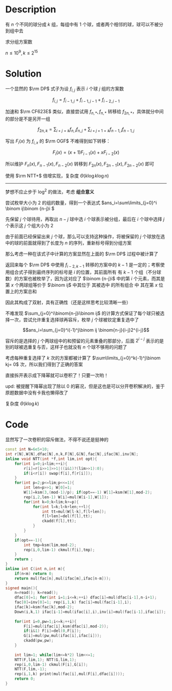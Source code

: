 # Description

有 $n$ 个不同的球分成 $k$ 组，每组中有 $1$ 个球，或者两个相邻的球，球可以不被分到组中去

求分组方案数

$n\le 10^9,k\le 2^{15}$

# Solution

一个显然的 $\rm DP$ 式子为设 $f_{i,j}$ 表示 $i$ 个球 $j$ 组的方案数

$$f_{i,j}=f_{i-1,j}+f_{i-1,j-1}+f_{i-2,j-1}$$

加速和 $\rm CF623E$ 类似，直接尝试用 $f_{n,*},f_{n,*}$ 转移给 $f_{2n,*}$，具体就分中间的部分是不是另开一组

$$f_{2n,k}=\sum_{i+j=k}f_{n,i}f_{n,j}+\sum_{i+j+1=k}f_{n-1,i}f_{n-1,j}$$

写出 $F_i(x)$ 为 $f_{i,x}$ 的 $\rm OGF$ 不难得到如下转移：

$$F_i(x)=(x+1)F_{i-1}(x)+xF_{i-2}(x)$$

所以维护 $F_{n}(x),F_{n-1}(x),F_{n-2}(x)$ 转移到 $F_{2n}(x),F_{2n-1}(x),F_{2n-2}(x)$ 即可

使用 $\rm NTT+$ 倍增实现，复杂度 $\Theta(k\log k \log n)$

---

梦想不应止步于 $\log^2$ 的做法，考虑 **组合意义**

尝试枚举大小为 $2$ 的组的数量，得到一个表达式 $ans_i=\sum\limits_{j=0}^i \binom ij\binom {n-j}i $

先保留 $j$ 个球待用，再取出 $n-j$ 球中选 $i$ 个球表示被分组，最后在 $i$ 个球中选择 $j$ 个表示这 $j$ 个组大小为 $2$

由于前面已经保留出来 $j$ 个球，那么可以支持这种操作，将被保留的 $j$ 个球放在选中的球的前面就得到了长度为 $n$ 的序列，重新标号得到分组方案

那么考虑一种在该式子中计算的方案显然在上面的 $\rm DP$ 过程中被计算了

返回来每个 $\rm DP$ 中使用 $f_{i-2,k-1}$ 转移的方案中的 $k-1$ 是一定的；考察使用组合式子得到最终序列的标号是 $i$ 的位置，其前面所有 有 $k-1$ 个组（不分球数）的方案也被枚举了，因为这对应了 $\binom {n-j}i$ 中的第 $i$ 个元素，而其是第 $x$ 个两球组等价于 $\binom ij$ 中其位于 其被选中 的所有组合 中 其在第 $x$ 位置上的方案总和

因此其构成了双射，具有正确性（还是这样思考比较清晰一些）

不难发现 $\sum_{j=0}^i\binom{n-j}i\binom ij$ 的计算方式保证了每个球只被选择一次，尝试允许重复选择球再容斥，枚举 $j$ 个球被钦定重复选中了

$$ans_i=\sum_{j=0}^i(-1)^j\binom ij \binom{n-j}{i-j}2^{i-j}$$

容斥的是选择的 $j$ 个两球组中的和预留的元素重叠的那部分，后面 $2^{i-j}$ 表示的是别的球被选重复与否，这样子也就没有 $n$ 个球不够用的问题了

考虑每种重复选择了 $k$ 次的方案都被计算了 $\sum\limits_{j=0}^k(-1)^j\binom kj= 0$ 次，所以我们得到了正确的答案

直接拆开表示成下降幂就可以卷积了！只要一次哟！

upd: 被提醒下降幂出现了除以 $0$ 的窘况，但是这也是可以分开卷积解决的，鉴于原题数据中没有卡我也懒得改了

复杂度 $\Theta(k\log k)$

# Code

显然写了一次卷积的容斥做法，不得不说还是挺神的

```cpp
const int N=6e5+10;
int r[N],W[N],dfac[N],n,k,F[N],G[N],fac[N],ifac[N],inv[N];
inline void NTT(int *f,int lim,int opt){
    for(int i=0;i<lim;++i){
        r[i]=r[i>>1]>>1|((i&1)?(lim>>1):0);
        if(i<r[i]) swap(f[i],f[r[i]]);
    }
    for(int p=2;p<=lim;p<<=1){
        int len=p>>1; W[0]=1;
        W[1]=ksm(3,(mod-1)/p); if(opt==-1) W[1]=ksm(W[1],mod-2);
        rep(i,2,len-1) W[i]=mul(W[i-1],W[1]);
        for(int k=0;k<lim;k+=p){
            for(int l=k;l<k+len;++l){
                int tt=mul(W[l-k],f[l+len]);
                f[l+len]=del(f[l],tt);
                ckadd(f[l],tt);
            }
        }
    }
    if(opt==-1){
        int tmp=ksm(lim,mod-2);
        rep(i,0,lim-1) ckmul(f[i],tmp);
    }
    return ;
}
inline int C(int n,int m){
    if(n<m) return 0;
    return mul(fac[n],mul(ifac[m],ifac[n-m]));
}
signed main(){
    n=read(); k=read(); 
    dfac[0]=1; for(int i=1;i<=k;++i) dfac[i]=mul(dfac[i-1],n-i+1);
    fac[0]=inv[0]=1; rep(i,1,k) fac[i]=mul(fac[i-1],i);
    ifac[k]=ksm(fac[k],mod-2);
    Down(i,k,1) ifac[i-1]=mul(ifac[i],i),inv[i]=mul(fac[i-1],ifac[i]);
    
    for(int i=0,pw=1;i<=k;++i){
        F[i]=mul(ifac[i],ksm(dfac[i],mod-2));
        if(i&1) F[i]=del(0,F[i]);
        G[i]=mul(pw,mul(ifac[i],ifac[i]));
        ckadd(pw,pw);
    }
    
    int lim=1; while(lim<=k*2) lim<<=1;
    NTT(F,lim,1); NTT(G,lim,1);
    rep(i,0,lim-1) ckmul(F[i],G[i]);
    NTT(F,lim,-1);
    rep(i,1,k) print(mul(fac[i],mul(F[i],dfac[i])));
    return 0;
}
```